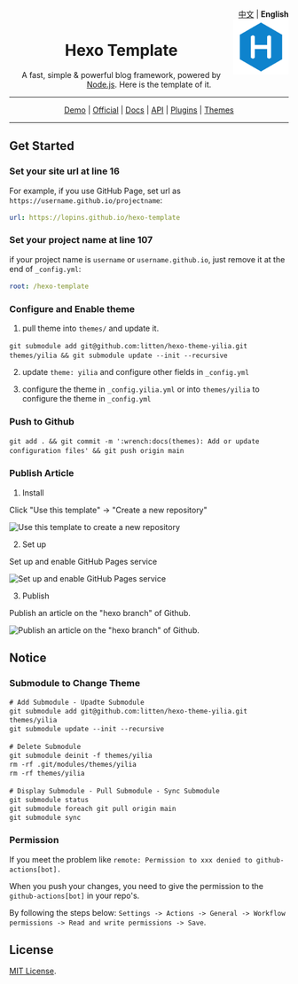 <div align="right">
   <a href="README_CN.md">中文</a> | <strong>English</strong>
</div>

<img src="https://raw.githubusercontent.com/hexojs/logo/master/hexo-logo-avatar.png" alt="Hexo logo" width="100" height="100" align="right" />

<div align="center">

<h1> Hexo Template </h1>

<p>A fast, simple & powerful blog framework, powered by <a href="https://nodejs.org">Node.js</a>. Here is the template of it. </p>

</div>

<hr/>

<div align="center">
<a href="https://lopins.github.io/hexo-template">Demo</a> | 
<a href="https://hexo.io">Official</a> | 
<a href="https://hexo.io/docs/">Docs</a> | 
<a href="https://hexo.io/zh-cn/api/">API</a> | 
<a href="https://hexo.io/plugins/">Plugins</a> | 
<a href="https://hexo.io/themes/">Themes</a>
</div>

<hr/>

## Get Started

### Set your site url at **line 16**

For example, if you use GitHub Page, set url as `https://username.github.io/projectname`:

```yml
url: https://lopins.github.io/hexo-template
```

### Set your project name at **line 107**

if your project name is `username` or `username.github.io`, just remove it at the end of `_config.yml`: 

```yml
root: /hexo-template
```

### Configure and Enable theme

1. pull theme into `themes/` and update it.

`git submodule add git@github.com:litten/hexo-theme-yilia.git themes/yilia && git submodule update --init --recursive`

2. update `theme: yilia` and configure other fields in `_config.yml`

3. configure the theme in `_config.yilia.yml` or into  `themes/yilia` to configure the theme in `_config.yml`

### Push to Github

`git add . && git commit -m ':wrench:docs(themes): Add or update configuration files' && git push origin main`

### Publish Article

1. Install

Click "Use this template" -> "Create a new repository"

![Use this template to create a new repository](https://github.com/user-attachments/assets/5e9a2358-4402-4dc8-be82-441dac86f4e3)

2. Set up

Set up and enable GitHub Pages service

![Set up and enable GitHub Pages service](https://github.com/user-attachments/assets/001b6c80-f4d7-40a9-92fe-ef1c5112dccb)

3. Publish

Publish an article on the "hexo branch" of Github.

![Publish an article on the "hexo branch" of Github.](https://github.com/user-attachments/assets/416a223a-837b-42d0-910e-0cb55e3ea284)

## Notice

### **Submodule** to Change Theme

```
# Add Submodule - Upadte Submodule
git submodule add git@github.com:litten/hexo-theme-yilia.git themes/yilia
git submodule update --init --recursive

# Delete Submodule
git submodule deinit -f themes/yilia
rm -rf .git/modules/themes/yilia
rm -rf themes/yilia

# Display Submodule - Pull Submodule - Sync Submodule
git submodule status
git submodule foreach git pull origin main
git submodule sync
```

### Permission

If you meet the problem like `remote: Permission to xxx denied to github-actions[bot].` 

When you push your changes, you need to give the permission to the `github-actions[bot]` in your repo's.

By following the steps below: `Settings -> Actions -> General -> Workflow permissions -> Read and write permissions -> Save`.

## License

[MIT License](LICENSE).
